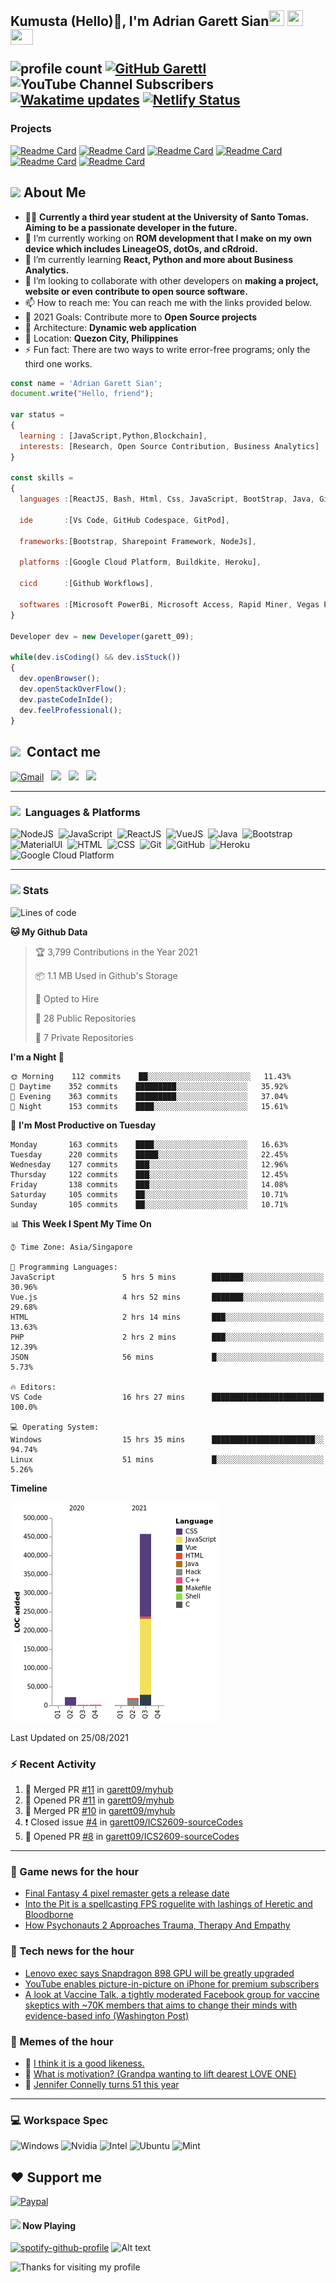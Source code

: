 <h2> Kumusta (Hello)🙏, I'm Adrian Garett Sian<img src="https://cultofthepartyparrot.com/parrots/hd/githubparrot.gif" width="25" height="25"/>
    <img src="https://cultofthepartyparrot.com/flags/hd/iranparrot.gif" width="25" height="25"/>
    <img src="https://cultofthepartyparrot.com/parrots/asyncparrot.gif" width="36" height="25"/>
 

![profile count](https://komarev.com/ghpvc/?username=garett09&color=red) 
[![GitHub Garettl](https://img.shields.io/github/followers/garett09?label=follow&style=social)](https://github.com/garett09) 
![YouTube Channel Subscribers](https://img.shields.io/youtube/channel/subscribers/UChAoCAh1jVTaMz0Sc61X5Xw?style=social) 
[![Wakatime updates](https://github.com/garett09/garett09/actions/workflows/update-commits.yml/badge.svg?branch=main)](https://github.com/garett09/garett09/actions/workflows/update-commits.yml) 
[![Netlify Status](https://api.netlify.com/api/v1/badges/62999bf4-98d2-4882-a325-da266023bf2b/deploy-status)](https://app.netlify.com/sites/cocky-mccarthy-7a67fb/deploys)
&nbsp;
    
### Projects
[![Readme Card](https://github-readme-stats.vercel.app/api/pin/?username=garett09&repo=tapos-na-ba-ang-covid-ph&show_owner=true)](https://github.com/garett09/tapos-na-ba-ang-covid-ph)
[![Readme Card](https://github-readme-stats.vercel.app/api/pin/?username=garett09&repo=project-COVID&show_owner=true)](https://github.com/garett09/project-COVID)
[![Readme Card](https://github-readme-stats.vercel.app/api/pin/?username=garett09&repo=afk-hotel&show_owner=true)](https://github.com/garett09/afk-hotel)
[![Readme Card](https://github-readme-stats.vercel.app/api/pin/?username=garett09&repo=garett09&show_owner=true)](https://github.com/garett09/garett09)
[![Readme Card](https://github-readme-stats.vercel.app/api/pin/?username=garett09&repo=myhub&show_owner=true)](https://github.com/garett09/myhub)
[![Readme Card](https://github-readme-stats.vercel.app/api/pin/?username=garett09&repo=techfolio&show_owner=true)](https://github.com/garett09/techfolio)


    
## <img src="https://media.giphy.com/media/fTsZNbPQxJWtor2LXE/giphy.gif"  width="30">&nbsp;About Me
-   👩‍💻  **Currently a third year student at the University of Santo Tomas. Aiming to be a passionate developer in the future.**
-   🔭  I’m currently working on  **ROM development that I make on my own device which includes LineageOS, dotOs, and cRdroid.**
-   🌱  I’m currently learning **React, Python and more about Business Analytics.**
-   👯  I’m looking to collaborate with other developers on **making a project, website or even contribute to open source software.**
-   📫  How to reach me: You can reach me with the links provided below. 
-   🥅  2021 Goals: Contribute more to **Open Source projects**
-   👷  Architecture: **Dynamic web application**
-   📍   Location: **Quezon City, Philippines** 
-   ⚡  Fun fact: There are two ways to write error-free programs; only the third one works.

```javascript
const name = 'Adrian Garett Sian';
document.write("Hello, friend");

var status = 
{ 
  learning : [JavaScript,Python,Blockchain],
  interests: [Research, Open Source Contribution, Business Analytics]
}

const skills = 
{
  languages :[ReactJS, Bash, Html, Css, JavaScript, BootStrap, Java, Git, Markdown, VueJS],
  
  ide       :[Vs Code, GitHub Codespace, GitPod],
  
  frameworks:[Bootstrap, Sharepoint Framework, NodeJs],
  
  platforms :[Google Cloud Platform, Buildkite, Heroku],
  
  cicd      :[Github Workflows],

  softwares :[Microsoft PowerBi, Microsoft Access, Rapid Miner, Vegas Pro]
}

Developer dev = new Developer(garett_09);

while(dev.isCoding() && dev.isStuck())  
{
  dev.openBrowser();
  dev.openStackOverFlow();
  dev.pasteCodeInIde();
  dev.feelProfessional();
}
```

## <img src="https://media.giphy.com/media/c5vDr1rkcbcrBwG9SX/giphy.gif" width="30">&nbsp; Contact me

<a href="mailto:adriansian@gmail.com"><img alt="Gmail" src="https://img.shields.io/badge/Gmail-D14836?style=for-the-badge&logo=gmail&logoColor=white" /></a> &nbsp;
<a href="https://instagram.com/adriansian"><img src="https://img.shields.io/badge/@adriansian_-E4405F?style=for-the-badge&logo=instagram&logoColor=white"/></a> &nbsp;
<a href="https://t.me/garett_09"><img src="https://img.shields.io/badge/@garett_09_-2CA5E0?style=for-the-badge&logo=telegram&logoColor=white"/></a> &nbsp;
<a href="https://www.linkedin.com/in/adrian-garett-sian-766775159/"><img src="https://img.shields.io/badge/-Adrian%20Garett%20Sian-blue?style=flat-square&logo=Linkedin&logoColor=white&link=https://www.linkedin.com/in/adrian-garett-sian-766775159/"/></a> &nbsp;

---

###  <img src="https://media.giphy.com/media/WUlplcMpOCEmTGBtBW/giphy.gif" width="30"> &nbsp;Languages & Platforms

![NodeJS](https://img.shields.io/badge/Node.js-43853D?style=for-the-badge&logo=node.js&logoColor=white)&nbsp;
![JavaScript](https://img.shields.io/badge/JavaScript-F7DF1E?style=for-the-badge&logo=javascript&logoColor=black)&nbsp;
![ReactJS](https://img.shields.io/badge/React.js-20232A?style=for-the-badge&logo=react&logoColor=61DAFB)&nbsp;
![VueJS](https://img.shields.io/badge/Vue.js-35495E?style=for-the-badge&logo=vuedotjs&logoColor=4FC08D)&nbsp;
![Java](https://img.shields.io/badge/Java-ED8B00?style=for-the-badge&logo=java&logoColor=white)&nbsp;
![Bootstrap](https://img.shields.io/badge/Bootstrap-563D7C?style=for-the-badge&logo=bootstrap&logoColor=white)&nbsp;
![MaterialUI](https://img.shields.io/badge/Material--UI-0081CB?style=for-the-badge&logo=material-ui&logoColor=white)&nbsp;
![HTML](https://img.shields.io/badge/HTML-E34F26?style=for-the-badge&logo=html5&logoColor=white)&nbsp;
![CSS](https://img.shields.io/badge/CSS-1572B6?style=for-the-badge&logo=css&logoColor=white)&nbsp;
![Git](https://img.shields.io/badge/git-%23F05033.svg?style=for-the-badge&logo=git&logoColor=white)&nbsp;
![GitHub](https://img.shields.io/badge/GitHub-100000?style=for-the-badge&logo=github&logoColor=white)&nbsp;
![Heroku](https://img.shields.io/badge/Heroku-430098?style=for-the-badge&logo=heroku&logoColor=white)&nbsp;
![Google Cloud Platform](https://img.shields.io/badge/Google_Cloud-4285F4?style=for-the-badge&logo=google-cloud&logoColor=white)&nbsp;

---

### <img src="https://media.giphy.com/media/l378c04F2fjeZ7vH2/giphy.gif" width="30">&nbsp;Stats


<!--START_SECTION:waka-->
![Lines of code](https://img.shields.io/badge/From%20Hello%20World%20I%27ve%20Written-502650%20lines%20of%20code-blue)

**🐱 My Github Data** 

> 🏆 3,799 Contributions in the Year 2021
 > 
> 📦 1.1 MB Used in Github's Storage 
 > 
> 💼 Opted to Hire
 > 
> 📜 28 Public Repositories 
 > 
> 🔑 7 Private Repositories  
 > 
**I'm a Night 🦉** 

```text
🌞 Morning    112 commits    ██░░░░░░░░░░░░░░░░░░░░░░░   11.43% 
🌆 Daytime    352 commits    █████████░░░░░░░░░░░░░░░░   35.92% 
🌃 Evening    363 commits    █████████░░░░░░░░░░░░░░░░   37.04% 
🌙 Night      153 commits    ████░░░░░░░░░░░░░░░░░░░░░   15.61%

```
📅 **I'm Most Productive on Tuesday** 

```text
Monday       163 commits    ████░░░░░░░░░░░░░░░░░░░░░   16.63% 
Tuesday      220 commits    █████░░░░░░░░░░░░░░░░░░░░   22.45% 
Wednesday    127 commits    ███░░░░░░░░░░░░░░░░░░░░░░   12.96% 
Thursday     122 commits    ███░░░░░░░░░░░░░░░░░░░░░░   12.45% 
Friday       138 commits    ███░░░░░░░░░░░░░░░░░░░░░░   14.08% 
Saturday     105 commits    ██░░░░░░░░░░░░░░░░░░░░░░░   10.71% 
Sunday       105 commits    ██░░░░░░░░░░░░░░░░░░░░░░░   10.71%

```


📊 **This Week I Spent My Time On** 

```text
⌚︎ Time Zone: Asia/Singapore

💬 Programming Languages: 
JavaScript               5 hrs 5 mins        ███████░░░░░░░░░░░░░░░░░░   30.96% 
Vue.js                   4 hrs 52 mins       ███████░░░░░░░░░░░░░░░░░░   29.68% 
HTML                     2 hrs 14 mins       ███░░░░░░░░░░░░░░░░░░░░░░   13.63% 
PHP                      2 hrs 2 mins        ███░░░░░░░░░░░░░░░░░░░░░░   12.39% 
JSON                     56 mins             █░░░░░░░░░░░░░░░░░░░░░░░░   5.73%

🔥 Editors: 
VS Code                  16 hrs 27 mins      █████████████████████████   100.0%

💻 Operating System: 
Windows                  15 hrs 35 mins      ███████████████████████░░   94.74% 
Linux                    51 mins             █░░░░░░░░░░░░░░░░░░░░░░░░   5.26%

```

**Timeline**

![Chart not found](https://raw.githubusercontent.com/garett09/garett09/main/charts/bar_graph.png) 


 Last Updated on 25/08/2021
<!--END_SECTION:waka-->

### :zap: Recent Activity

<!--START_SECTION:activity-->
1. 🎉 Merged PR [#11](https://github.com/garett09/myhub/pull/11) in [garett09/myhub](https://github.com/garett09/myhub)
2. 💪 Opened PR [#11](https://github.com/garett09/myhub/pull/11) in [garett09/myhub](https://github.com/garett09/myhub)
3. 🎉 Merged PR [#10](https://github.com/garett09/myhub/pull/10) in [garett09/myhub](https://github.com/garett09/myhub)
4. ❗️ Closed issue [#4](https://github.com/garett09/ICS2609-sourceCodes/issues/4) in [garett09/ICS2609-sourceCodes](https://github.com/garett09/ICS2609-sourceCodes)
5. 💪 Opened PR [#8](https://github.com/garett09/ICS2609-sourceCodes/pull/8) in [garett09/ICS2609-sourceCodes](https://github.com/garett09/ICS2609-sourceCodes)
<!--END_SECTION:activity-->

---

### 📣 Game news for the hour

<!-- GAME:START -->
 - [Final Fantasy 4 pixel remaster gets a release date](https://www.pcgamer.com/final-fantasy-4-pixel-remaster-gets-a-release-date)
 - [Into the Pit is a spellcasting FPS roguelite with lashings of Heretic and Bloodborne](https://www.pcgamer.com/into-the-pit-is-a-spellcasting-fps-roguelite-with-lashings-of-heretic-and-bloodborne)
 - [How Psychonauts 2 Approaches Trauma, Therapy And Empathy](https://kotaku.com/how-psychonauts-2-approaches-trauma-therapy-and-empath-1847544623)<!-- GAME:END -->

### 📣 Tech news for the hour

<!-- TECH:START -->
 - [Lenovo exec says Snapdragon 898 GPU will be greatly upgraded](https://www.androidauthority.com/lenovo-snapdragon-898-gpu-upgrade-2739854/)
 - [YouTube enables picture-in-picture on iPhone for premium subscribers](https://appleinsider.com/articles/21/08/25/youtube-enables-picture-in-picture-on-iphone-for-premium-subscribers?utm_medium=rss)
 - [A look at Vaccine Talk, a tightly moderated Facebook group for vaccine skeptics with ~70K members that aims to change their minds with evidence-based info (Washington Post)](http://www.techmeme.com/210825/p1#a210825p1)<!-- TECH:END -->

### 📣 Memes of the hour

<!-- MEMES:START -->
 - 🚖 [I think it is a good likeness.](http://9gag.com/gag/a073EQX)
 - 🚯 [What is motivation? (Grandpa wanting to lift dearest LOVE ONE)](http://9gag.com/gag/a1r6LAR)
 - 🚯 [Jennifer Connelly turns 51 this year](http://9gag.com/gag/aAb92x0)<!-- MEMES:END -->

--- 



### 💻 Workspace Spec

![Windows](https://img.shields.io/badge/Windows-11-0078D6?style=for-the-badge&logo=windows&logoColor=white)
![Nvidia](https://img.shields.io/badge/NVIDIA-RTX3070-76B900?style=for-the-badge&logo=nvidia&logoColor=white)
![Intel](https://img.shields.io/badge/Intel-Core_i7_10th-0071C5?style=for-the-badge&logo=intel&logoColor=white)
![Ubuntu](https://img.shields.io/badge/Ubuntu-E95420?style=for-the-badge&logo=ubuntu&logoColor=white)
![Mint](https://img.shields.io/badge/Linux_Mint-87CF3E?style=for-the-badge&logo=linux-mint&logoColor=white)


## ❤ Support me
[![Paypal](https://img.shields.io/badge/PayPal-garett_09?style=for-the-badge&logo=paypal&logoColor=white)](https://paypal.me/garett_09)


#### <img src="https://media.giphy.com/media/vybWlRniCXzZC/giphy.gif" width="30">&nbsp;Now Playing 

 [![spotify-github-profile](https://spotify-github-profile.vercel.app/api/view?uid=garett_09&cover_image=true&theme=default)](https://spotify-github-profile.vercel.app/api/view?uid=garett_09&redirect=true)
![Alt text](https://spotify-recently-played-readme.vercel.app/api?user=garett_09&width=510)

<img height="120" alt="Thanks for visiting my profile" width="100%" src="https://github.com/dibyendu415/dibyendu415/blob/master/marquee.svg" />
